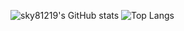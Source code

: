 ![sky81219's GitHub stats](https://github-readme-stats.vercel.app/api?username=sky81219&show_icons=true&theme=material-palenight&hide=stars)
![Top Langs](https://github-readme-stats.vercel.app/api/top-langs/?username=sky81219&layout=compact&theme=material-palenight)





<!--
**sky81219/sky81219** is a ✨ _special_ ✨ repository because its `README.md` (this file) appears on your GitHub profile.

Here are some ideas to get you started:

- 🔭 I’m currently working on ...
- 🌱 I’m currently learning ...
- 👯 I’m looking to collaborate on ...
- 🤔 I’m looking for help with ...
- 💬 Ask me about ...
- 📫 How to reach me: ...
- 😄 Pronouns: ...
- ⚡ Fun fact: ...
-->

